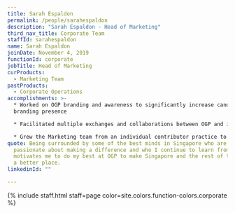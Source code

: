 ```yaml
---
title: Sarah Espaldon
permalink: /people/sarahespaldon
description: "Sarah Espaldon - Head of Marketing"
third_nav_title: Corporate Team
staffId: sarahespaldon
name: Sarah Espaldon
joinDate: November 4, 2019
functionId: corporate
jobTitle: Head of Marketing
curProducts:
  - Marketing Team
pastProducts:
  - Corporate Operations
accomplishments: >-
  * Worked on OGP branding and awareness to significantly increase candidate
  branding presence

  * Facilitated multiple exchanges and collaborations between OGP and international government partners

  * Grew the Marketing team from an individual contributor practice to a team of 5 today
quote: Being surrounded by some of the best minds in Singapore who are
  passionate about making a difference and who I continue to learn from everyday
  motivates me to do my best at OGP to make Singapore and the rest of the world
  a better place.
linkedinId: ""

---
```


{% include staff.html staff=page color=site.colors.function-colors.corporate %}
